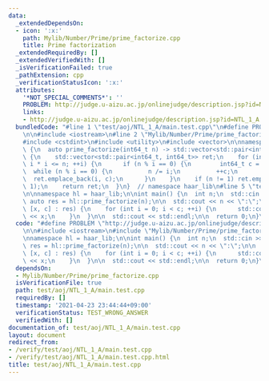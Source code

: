 ```yaml
---
data:
  _extendedDependsOn:
  - icon: ':x:'
    path: Mylib/Number/Prime/prime_factorize.cpp
    title: Prime factorization
  _extendedRequiredBy: []
  _extendedVerifiedWith: []
  _isVerificationFailed: true
  _pathExtension: cpp
  _verificationStatusIcon: ':x:'
  attributes:
    '*NOT_SPECIAL_COMMENTS*': ''
    PROBLEM: http://judge.u-aizu.ac.jp/onlinejudge/description.jsp?id=NTL_1_A
    links:
    - http://judge.u-aizu.ac.jp/onlinejudge/description.jsp?id=NTL_1_A
  bundledCode: "#line 1 \"test/aoj/NTL_1_A/main.test.cpp\"\n#define PROBLEM \"http://judge.u-aizu.ac.jp/onlinejudge/description.jsp?id=NTL_1_A\"\
    \n\n#include <iostream>\n#line 2 \"Mylib/Number/Prime/prime_factorize.cpp\"\n\
    #include <cstdint>\n#include <utility>\n#include <vector>\n\nnamespace haar_lib\
    \ {\n  auto prime_factorize(int64_t n) -> std::vector<std::pair<int64_t, int64_t>>\
    \ {\n    std::vector<std::pair<int64_t, int64_t>> ret;\n    for (int64_t i = 2LL;\
    \ i * i <= n; ++i) {\n      if (n % i == 0) {\n        int64_t c = 0;\n      \
    \  while (n % i == 0) {\n          n /= i;\n          ++c;\n        }\n      \
    \  ret.emplace_back(i, c);\n      }\n    }\n    if (n != 1) ret.emplace_back(n,\
    \ 1);\n    return ret;\n  }\n}  // namespace haar_lib\n#line 5 \"test/aoj/NTL_1_A/main.test.cpp\"\
    \n\nnamespace hl = haar_lib;\n\nint main() {\n  int n;\n  std::cin >> n;\n\n \
    \ auto res = hl::prime_factorize(n);\n\n  std::cout << n << \":\";\n\n  for (auto&\
    \ [x, c] : res) {\n    for (int i = 0; i < c; ++i) {\n      std::cout << \" \"\
    \ << x;\n    }\n  }\n\n  std::cout << std::endl;\n\n  return 0;\n}\n"
  code: "#define PROBLEM \"http://judge.u-aizu.ac.jp/onlinejudge/description.jsp?id=NTL_1_A\"\
    \n\n#include <iostream>\n#include \"Mylib/Number/Prime/prime_factorize.cpp\"\n\
    \nnamespace hl = haar_lib;\n\nint main() {\n  int n;\n  std::cin >> n;\n\n  auto\
    \ res = hl::prime_factorize(n);\n\n  std::cout << n << \":\";\n\n  for (auto&\
    \ [x, c] : res) {\n    for (int i = 0; i < c; ++i) {\n      std::cout << \" \"\
    \ << x;\n    }\n  }\n\n  std::cout << std::endl;\n\n  return 0;\n}\n"
  dependsOn:
  - Mylib/Number/Prime/prime_factorize.cpp
  isVerificationFile: true
  path: test/aoj/NTL_1_A/main.test.cpp
  requiredBy: []
  timestamp: '2021-04-23 23:44:44+09:00'
  verificationStatus: TEST_WRONG_ANSWER
  verifiedWith: []
documentation_of: test/aoj/NTL_1_A/main.test.cpp
layout: document
redirect_from:
- /verify/test/aoj/NTL_1_A/main.test.cpp
- /verify/test/aoj/NTL_1_A/main.test.cpp.html
title: test/aoj/NTL_1_A/main.test.cpp
---
```

